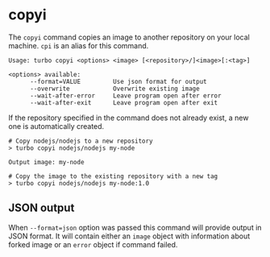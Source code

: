# copyi

The `copyi` command copies an image to another repository on your local machine. `cpi` is an alias for this command.

```
Usage: turbo copyi <options> <image> [<repository>/]<image>[:<tag>]

<options> available:
      --format=VALUE         Use json format for output
      --overwrite            Overwrite existing image
      --wait-after-error     Leave program open after error
      --wait-after-exit      Leave program open after exit
```

If the repository specified in the command does not already exist, a new one is automatically created.  

```
# Copy nodejs/nodejs to a new repository
> turbo copyi nodejs/nodejs my-node

Output image: my-node

# Copy the image to the existing repository with a new tag
> turbo copyi nodejs/nodejs my-node:1.0
```

## JSON output

When `--format=json` option was passed this command will provide output in JSON format. It will contain either an `image` object with information about forked image or an `error` object if command failed.